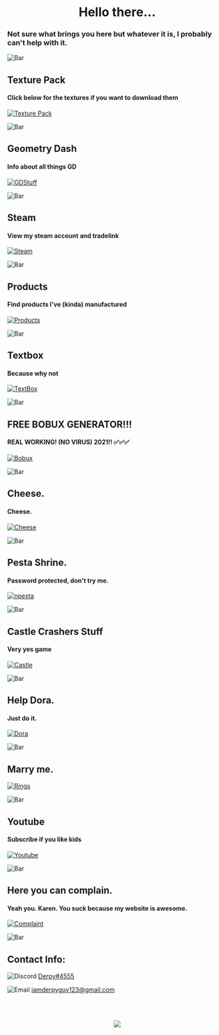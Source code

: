 <head>
    <link rel="icon" href="gold skull.ico">
</head>
  
<h1 style="text-align:center">Hello there...</h1>

### Not sure what brings you here but whatever it is, I probably can't help with it.

![`Bar`](https://cdn.discordapp.com/attachments/584355797366997002/889006586406772746/4M7IWwP.png)

## Texture Pack

#### Click below for the textures if you want to download them

[![`Texture Pack`](https://user-images.githubusercontent.com/64295233/134110158-3f2e499d-d883-4e5e-a353-472490e638c2.png)](https://dxrpy.github.io/Dxrpys-Garbage-Website/texture-pack)

![`Bar`](https://cdn.discordapp.com/attachments/584355797366997002/889006586406772746/4M7IWwP.png)

## Geometry Dash

#### Info about all things GD


[![`GDStuff`](https://cdn.discordapp.com/attachments/584355797366997002/890912054448381952/Geometry_Dash_Logo_1.png)](https://dxrpy.github.io/Dxrpys-Garbage-Website/geometry-dash)

![`Bar`](https://cdn.discordapp.com/attachments/584355797366997002/889006586406772746/4M7IWwP.png)

## Steam

#### View my steam account and tradelink


[![`Steam`](https://cdn.discordapp.com/attachments/584355797366997002/889293380155228160/2048px-Steam_icon_logo.png)](https://dxrpy.github.io/Dxrpys-Garbage-Website/steam)

![`Bar`](https://cdn.discordapp.com/attachments/584355797366997002/889006586406772746/4M7IWwP.png)

## Products

#### Find products I've (kinda) manufactured


[![`Products`](https://user-images.githubusercontent.com/64295233/134758367-4bc0dc89-785a-48e8-a8ab-a3a15b577c8d.jpeg)](https://dxrpy.github.io/Dxrpys-Garbage-Website/products)

![`Bar`](https://cdn.discordapp.com/attachments/584355797366997002/889006586406772746/4M7IWwP.png)

## Textbox

#### Because why not

[![`TextBox`](https://cdn.discordapp.com/attachments/584355797366997002/890458831119859752/header.jpg)](https://dxrpy.github.io/Dxrpys-Garbage-Website/text)

![`Bar`](https://cdn.discordapp.com/attachments/584355797366997002/889006586406772746/4M7IWwP.png)

## FREE BOBUX GENERATOR!!!

#### REAL WORKING! (NO VIRUS) 2021!! ✅✅✅

[![`Bobux`](https://cdn.discordapp.com/attachments/584355797366997002/890490654277390406/one-v-buck-dpf.png)](https://dxrpy.github.io/Dxrpys-Garbage-Website/bobux)

![`Bar`](https://cdn.discordapp.com/attachments/584355797366997002/889006586406772746/4M7IWwP.png)

## Cheese.

#### Cheese.

[![`Cheese`](https://cdn.discordapp.com/attachments/584355797366997002/890494994618654740/24-246677_cheese-png-icon-vector-cheese.png)](https://dxrpy.github.io/Dxrpys-Garbage-Website/cheese.html)

![`Bar`](https://cdn.discordapp.com/attachments/584355797366997002/889006586406772746/4M7IWwP.png)

## Pesta Shrine.

#### Password protected, don't try me.

[![`npesta`](https://cdn.discordapp.com/attachments/584355797366997002/890841906676916224/134522310-ed716c6c-e625-409b-846a-16c5eafe11a9.png)](https://dxrpy.github.io/Dxrpys-Garbage-Website/password.html)

![`Bar`](https://cdn.discordapp.com/attachments/584355797366997002/889006586406772746/4M7IWwP.png)

## Castle Crashers Stuff

#### Very yes game

[![`Castle`](https://user-images.githubusercontent.com/64295233/136686997-03313554-a809-4b26-a742-f062906378eb.jpg)](https://dxrpy.github.io/Dxrpys-Garbage-Website/castle)

![`Bar`](https://cdn.discordapp.com/attachments/584355797366997002/889006586406772746/4M7IWwP.png)

## Help Dora.

#### Just do it.

[![`Dora`](https://cdn.discordapp.com/attachments/584355797366997002/890541746352697354/73-734430_head-clipart-dora-dora-the-explorer.png)](https://dxrpy.github.io/Dxrpys-Garbage-Website/dora)

![`Bar`](https://cdn.discordapp.com/attachments/584355797366997002/889006586406772746/4M7IWwP.png)

## Marry me.

[![`Rings`](https://cdn.discordapp.com/attachments/584355797366997002/890454517387255818/373-3731374_wedding-ring-png-clipart.png)](https://dxrpy.github.io/Dxrpys-Garbage-Website/marry)

![`Bar`](https://cdn.discordapp.com/attachments/584355797366997002/889006586406772746/4M7IWwP.png)

## Youtube

#### Subscribe if you like kids


[![`Youtube`](https://cdn.discordapp.com/attachments/584355797366997002/889034538183966740/YouTube-Emblem.png)](https://www.youtube.com/channel/UCnLkWPySSz6XE-Hf0-YV8SA)

![`Bar`](https://cdn.discordapp.com/attachments/584355797366997002/889006586406772746/4M7IWwP.png)

## Here you can complain.

#### Yeah you. Karen. You suck because my website is awesome.

[![`Complaint`](https://user-images.githubusercontent.com/64295233/136126391-435bb231-5bdd-4b6d-abba-8d0d7405f049.jpg)](https://dxrpy.github.io/Dxrpys-Garbage-Website/complaints)







![`Bar`](https://cdn.discordapp.com/attachments/584355797366997002/889006586406772746/4M7IWwP.png)

## Contact Info:
![`Discord`](https://cdn.discordapp.com/attachments/584355797366997002/888983547581431869/discord_logo-freelogovectors.net_-400x400.png) <a href="https://discord.com">Derpy#4555</a>


![`Email`](https://cdn.discordapp.com/attachments/584355797366997002/889030254054764584/8fc37b74b608a622588fbaa361485f32_1.png)     <a href="https://mail.google.com/">iamderpyguy123@gmail.com</a>

<br>
<br>
<p align="center">
  <img src="https://cdn.discordapp.com/attachments/884941846386724954/889076402702389258/communityIcon_03_001.png">
</p>

<br><br><br><br><br><br><br><br><br><br><br><br><br><br><br><br><br><br><br><br>
<br><br><br><br><br><br><br><br><br><br><br><br><br><br><br><br><br><br><br><br>
<br><br><br><br><br><br><br><br><br><br><br><br><br><br><br><br><br><br><br><br>
<br><br><br><br><br><br><br><br><br><br><br><br><br><br><br><br><br><br><br><br>
<br><br><br><br><br><br><br><br><br><br><br><br><br><br><br><br><br><br><br><br>

<p align="center">
  <a href="https://www.youtube.com/watch?v=d1YBv2mWll0">Nothing to see here...</a>
</p>

